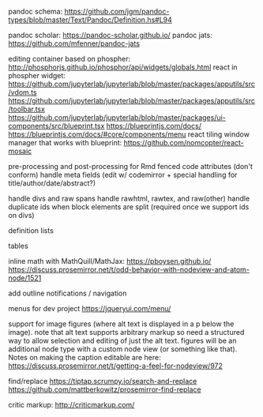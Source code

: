 

pandoc schema: <https://github.com/jgm/pandoc-types/blob/master/Text/Pandoc/Definition.hs#L94>

pandoc scholar: https://pandoc-scholar.github.io/
pandoc jats:    https://github.com/mfenner/pandoc-jats

editing container based on phospher: 
   http://phosphorjs.github.io/phosphor/api/widgets/globals.html
   react in phospher widget:
     https://github.com/jupyterlab/jupyterlab/blob/master/packages/apputils/src/vdom.ts
     https://github.com/jupyterlab/jupyterlab/blob/master/packages/apputils/src/toolbar.tsx
     https://github.com/jupyterlab/jupyterlab/blob/master/packages/ui-components/src/blueprint.tsx
     https://blueprintjs.com/docs/
     https://blueprintjs.com/docs/#core/components/menu
     react tiling window manager that works with blueprint:
        https://github.com/nomcopter/react-mosaic



pre-processing and post-processing for Rmd fenced code attributes (don't conform)
handle meta fields (edit w/ codemirror + special handling for title/author/date/abstract?)

handle divs and raw spans
handle rawhtml, rawtex, and raw(other)
handle duplicate ids when block elements are split (required once we support ids on divs)

definition lists

tables

inline math with MathQuill/MathJax: 
   https://pboysen.github.io/
   https://discuss.prosemirror.net/t/odd-behavior-with-nodeview-and-atom-node/1521

add outline notifications / navigation

menus for dev project
  https://jqueryui.com/menu/

support for image figures (where alt text is displayed in a p below the image). note that alt text supports arbitrary markup so need a structured way to allow selection and editing of just the alt text. figures will
be an additional node type with a custom node view (or something like that). Notes on making the caption editable
are here: https://discuss.prosemirror.net/t/getting-a-feel-for-nodeview/972


find/replace
  https://tiptap.scrumpy.io/search-and-replace 
  https://github.com/mattberkowitz/prosemirror-find-replace

critic markup: http://criticmarkup.com/


